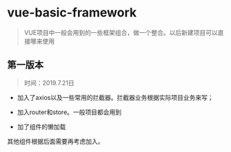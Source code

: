 # vue-basic-framework

> VUE项目中一般会用到的一些框架组合，做一个整合。以后新建项目可以直接哪来使用



## 第一版本

> 时间：2019.7.21日

- 加入了axios以及一些常用的拦截器。拦截器业务根据实际项目业务来写；

- 加入router和store。一般项目都会用到
- 加了组件的懒加载

其他组件根据后面需要再考虑加入。



